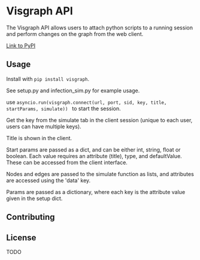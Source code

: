 # Visgraph API

The Visgraph API allows users to attach python scripts to a running session and perform changes on the graph from the web client.

[Link to PyPI](https://pypi.org/project/visgraph/)

## Usage

Install with `pip install visgraph`.

See setup.py and infection_sim.py for example usage.

use ```asyncio.run(visgraph.connect(url, port, sid, key, title, startParams, simulate)) ``` to start the session.

Get the key from the simulate tab in the client session (unique to each user, users can have multiple keys).

Title is shown in the client.

Start params are passed as a dict, and can be either int, string, float or boolean. Each value requires an attribute (title), type, and defaultValue. 
These can be accessed from the client interface.

Nodes and edges are passed to the simulate function as lists, and attributes are accessed using the 'data' key. 

Params are passed as a dictionary, where each key is the attribute value given in the setup dict.

## Contributing

## License
TODO
